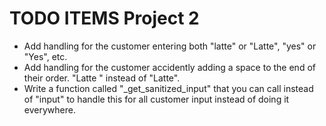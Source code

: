 # TODO ITEMS Project 2

- Add handling for the customer entering both "latte" or "Latte", "yes" or "Yes", etc.
- Add handling for the customer accidently adding a space to the end of their order. "Latte " instead of "Latte".
- Write a function called "_get_sanitized_input" that you can call instead of "input" to handle this for all customer input instead of doing it everywhere.
